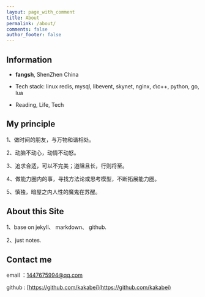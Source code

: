 ```yaml
---
layout: page_with_comment
title: About
permalink: /about/
comments: false
author_footer: false
---
```


## Information

* **fangsh**, ShenZhen China

* Tech stack: linux redis, mysql, libevent, skynet, nginx, c\c++, python, go, lua

* Reading, Life, Tech

##  My principle

1、做时间的朋友，与万物和谐相处。

2、动脑不动心，动情不动怒。

3、追求合适，可以不完美；道阻且长，行则将至。

4、做能力圈内的事，寻找方法论或思考模型，不断拓展能力圈。

5、慎独，暗屋之内人性的魔鬼在苏醒。


##  About this Site

1、base on jekyll、 markdown、 github.

2、just notes.
## Contact me

email ：1447675994@qq.com

github : [https://github.com/kakabei](https://github.com/kakabei)


 
